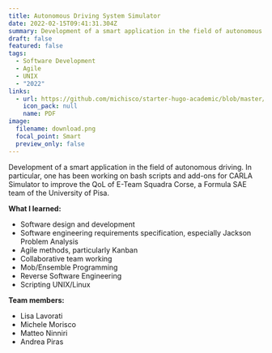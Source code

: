 ```yaml
---
title: Autonomous Driving System Simulator
date: 2022-02-15T09:41:31.304Z
summary: Development of a smart application in the field of autonomous driving.
draft: false
featured: false
tags:
  - Software Development
  - Agile
  - UNIX
  - "2022"
links:
  - url: https://github.com/michisco/starter-hugo-academic/blob/master/content/project/autonomous-driving-system-simulator/SmartApp_report.pdf
    icon_pack: null
    name: PDF
image:
  filename: download.png
  focal_point: Smart
  preview_only: false
---
```

Development of a smart application in the field of autonomous driving. In particular, one has been working on bash scripts and add-ons for CARLA Simulator to improve the QoL of E-Team Squadra Corse, a Formula SAE team of the University of Pisa.



**What I learned:**

* Software design and development
* Software engineering requirements specification, especially Jackson Problem Analysis
* Agile methods, particularly Kanban
* Collaborative team working 
* Mob/Ensemble Programming
* Reverse Software Engineering 
* Scripting UNIX/Linux

**Team members:**

* Lisa Lavorati
* Michele Morisco
* Matteo Ninniri
* Andrea Piras